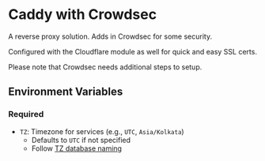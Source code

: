 # Caddy with Crowdsec

A reverse proxy solution. Adds in Crowdsec for some security.

Configured with the Cloudflare module as well for quick and easy SSL certs.

Please note that Crowdsec needs additional steps to setup.

## Environment Variables

### Required
- `TZ`: Timezone for services (e.g., `UTC`, `Asia/Kolkata`)
  - Defaults to `UTC` if not specified
  - Follow [TZ database naming](https://en.wikipedia.org/wiki/List_of_tz_database_time_zones)
